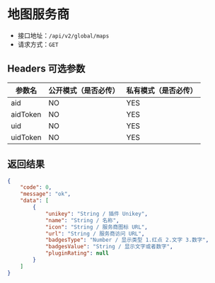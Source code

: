 # 地图服务商

- 接口地址：`/api/v2/global/maps`
- 请求方式：`GET`

## Headers 可选参数

| 参数名 | 公开模式（是否必传） | 私有模式（是否必传） |
| --- | --- | --- |
| aid | NO | YES |
| aidToken | NO | YES |
| uid | NO | YES |
| uidToken | NO | YES |

## 返回结果

```json
{
    "code": 0,
    "message": "ok",
    "data": [
        {
            "unikey": "String / 插件 Unikey",
            "name": "String / 名称",
            "icon": "String / 服务商图标 URL",
            "url": "String / 服务商访问 URL",
            "badgesType": "Number / 显示类型 1.红点 2.文字 3.数字",
            "badgesValue": "String / 显示文字或者数字",
            "pluginRating": null
        }
    ]
}
```
